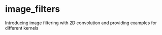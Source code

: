 # image_filters
Introducing image filtering with 2D convolution and providing examples for different kernels

